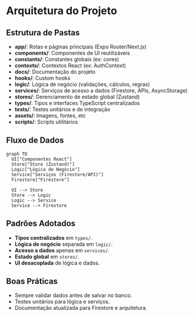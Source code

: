 # Arquitetura do Projeto

## Estrutura de Pastas

- **app/**: Rotas e páginas principais (Expo Router/Next.js)
- **components/**: Componentes de UI reutilizáveis
- **constants/**: Constantes globais (ex: cores)
- **contexts/**: Contextos React (ex: AuthContext)
- **docs/**: Documentação do projeto
- **hooks/**: Custom hooks
- **logic/**: Lógica de negócio (validações, cálculos, regras)
- **services/**: Serviços de acesso a dados (Firestore, APIs, AsyncStorage)
- **stores/**: Gerenciamento de estado global (Zustand)
- **types/**: Tipos e interfaces TypeScript centralizados
- **tests/**: Testes unitários e de integração
- **assets/**: Imagens, fontes, etc
- **scripts/**: Scripts utilitários

## Fluxo de Dados

```mermaid
graph TD
  UI["Componentes React"]
  Store["Store (Zustand)"]
  Logic["Lógica de Negócio"]
  Service["Serviços (Firestore/API)"]
  Firestore["Firestore"]

  UI --> Store
  Store --> Logic
  Logic --> Service
  Service --> Firestore
```

## Padrões Adotados
- **Tipos centralizados** em `types/`.
- **Lógica de negócio** separada em `logic/`.
- **Acesso a dados** apenas em `services/`.
- **Estado global** em `stores/`.
- **UI desacoplada** de lógica e dados.

## Boas Práticas
- Sempre validar dados antes de salvar no banco.
- Testes unitários para lógica e serviços.
- Documentação atualizada para Firestore e arquitetura. 